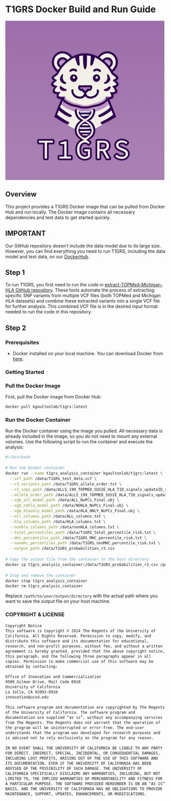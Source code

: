 # T1GRS Docker Build and Run Guide
<img src="t1grs.jpeg" alt="Description" width="500">

## Overview

This project provides a T1GRS Docker image that can be pulled from Docker Hub and run locally. The Docker image contains all necessary dependencies and test data to get started quickly.

## IMPORTANT
Our GitHub repository doesn't include the data model due to its large size. However, you can find everything you need to run T1GRS, including the data model and test data, on our [DockerHub](https://hub.docker.com/r/kgaultonlab/t1grs).

## Step 1
To run T1GRS, you first need to run the code in [extract-TOPMed-Michigan-HLA GitHub repository](https://github.com/Gaulton-Lab/extract-TOPMed-Michigan-HLA). These tools automate the process of extracting specific SNP variants from multiple VCF files (both TOPMed and Michigan HLA datasets) and combine these extracted variants into a single VCF file for further analysis. This combined VCF file is in the desired input format needed to run the code in this repository.

## Step 2
### Prerequisites

- Docker installed on your local machine. You can download Docker from [here](https://www.docker.com/get-started).

### Getting Started

### Pull the Docker Image

First, pull the Docker image from Docker Hub:

```bash
docker pull kgaultonlab/t1grs:latest
```

### Run the Docker Container

Run the Docker container using the image you pulled. All necessary data is already included in the image, so you do not need to mount any external volumes. Use the following script to run the container and execute the analysis:

```bash
#!/bin/bash

# Run the Docker container
docker run --name t1grs_analysis_container kgaultonlab/t1grs:latest \
  --vcf_path /data/T1GRS_test_data.vcf \
  --r3_variants_path /data/T1GRS_allele_order.txt \
  --r2_snps_path /data/ALL5_199_TOPMED_SUSIE_HLA_T1D_signals_updateID_r3.vcf.alleles \
  --allele_order_path /data/ALL5_199_TOPMED_SUSIE_HLA_T1D_signals_updateID.vcf.alleles \
  --xgb_all_model_path /data/ALL_NoPCs_Final.ubj \
  --xgb_nohla_model_path /data/NOHLA_NoPCs_Final.ubj \
  --xgb_hlaonly_model_path /data/HLA_ONLY_NoPCs_Final.ubj \
  --all_columns_path /data/ALL_columns.txt \
  --hla_columns_path /data/HLA_columns.txt \
  --nonhla_columns_path /data/nonHLA_columns.txt \
  --total_percentiles_path /data/T1GRS_total_percentile_risk.txt \
  --mhc_percentiles_path /data/T1GRS_MHC_percentile_risk.txt \
  --nonmhc_percentiles_path /data/T1GRS_nonMHC_percentile_risk.txt \
  --output_path /data/T1GRS_probabilities_r3.csv

# Copy the output file from the container to the host directory
docker cp t1grs_analysis_container:/data/T1GRS_probabilities_r3.csv /path/to/your/output/directory/T1GRS_probabilities_r3.csv

# Stop and remove the container
docker stop t1grs_analysis_container
docker rm t1grs_analysis_container
```

Replace `/path/to/your/output/directory` with the actual path where you want to save the output file on your host machine.

### COPYRIGHT & LICENSE

```
Copyright Notice
This software is Copyright © 2024 The Regents of the University of California. All Rights Reserved. Permission to copy, modify, and distribute this software and its documentation for educational, research, and non-profit purposes, without fee, and without a written agreement is hereby granted, provided that the above copyright notice, this paragraph, and the following three paragraphs appear in all copies. Permission to make commercial use of this software may be obtained by contacting:

Office of Innovation and Commercialization
9500 Gilman Drive, Mail Code 0910
University of California
La Jolla, CA 92093-0910
innovation@ucsd.edu

This software program and documentation are copyrighted by The Regents of the University of California. The software program and documentation are supplied “as is”, without any accompanying services from The Regents. The Regents does not warrant that the operation of the program will be uninterrupted or error-free. The end-user understands that the program was developed for research purposes and is advised not to rely exclusively on the program for any reason.

IN NO EVENT SHALL THE UNIVERSITY OF CALIFORNIA BE LIABLE TO ANY PARTY FOR DIRECT, INDIRECT, SPECIAL, INCIDENTAL, OR CONSEQUENTIAL DAMAGES, INCLUDING LOST PROFITS, ARISING OUT OF THE USE OF THIS SOFTWARE AND ITS DOCUMENTATION, EVEN IF THE UNIVERSITY OF CALIFORNIA HAS BEEN ADVISED OF THE POSSIBILITY OF SUCH DAMAGE. THE UNIVERSITY OF CALIFORNIA SPECIFICALLY DISCLAIMS ANY WARRANTIES, INCLUDING, BUT NOT LIMITED TO, THE IMPLIED WARRANTIES OF MERCHANTABILITY AND FITNESS FOR A PARTICULAR PURPOSE. THE SOFTWARE PROVIDED HEREUNDER IS ON AN “AS IS” BASIS, AND THE UNIVERSITY OF CALIFORNIA HAS NO OBLIGATIONS TO PROVIDE MAINTENANCE, SUPPORT, UPDATES, ENHANCEMENTS, OR MODIFICATIONS.
```
